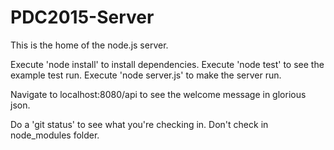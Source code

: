 # PDC2015-Server
This is the home of the node.js server.

Execute 'node install' to install dependencies.
Execute 'node test' to see the example test run. 
Execute 'node server.js' to make the server run.

Navigate to localhost:8080/api to see the welcome message in glorious json.

Do a 'git status' to see what you're checking in. Don't check in node_modules folder.
